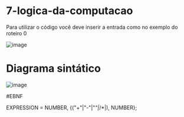 # 7-logica-da-computacao

Para utilizar o código você deve inserir a entrada como no exemplo do roteiro 0

![image](https://user-images.githubusercontent.com/38434902/109440618-aa973100-7a11-11eb-9e10-4f649c20e85a.png)

# Diagrama sintático

![image](https://user-images.githubusercontent.com/38434902/110695301-774e6200-81c8-11eb-96c0-7453bcfcc5f6.png)

#EBNF

EXPRESSION = NUMBER, {("+"|"-"|"*"|*/*|), NUMBER};
